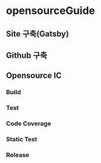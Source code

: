# opensourceGuide

## Site 구축(Gatsby)

## Github 구축

## Opensource IC
### Build
### Test
### Code Coverage
### Static Test
### Release
